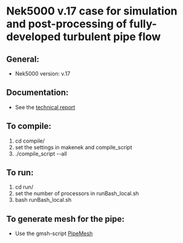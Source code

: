 # Nek5000 v.17 case for simulation and post-processing of fully-developed turbulent pipe flow

## General:
  - Nek5000 version: v.17

## Documentation:
  - See the [technical report](http://urn.kb.se/resolve?urn=urn:nbn:se:kth:diva-265021)

## To compile:
  1. cd compile/
  2. set the settings in makenek and compile_script
  3. ./compile_script --all

## To run:
  1. cd run/
  2. set the number of processors in runBash_local.sh
  3. bash runBash_local.sh

## To generate mesh for the pipe:
  - Use the gmsh-script [PipeMesh](https://github.com/KTH-Nek5000/PipeMesh) 
